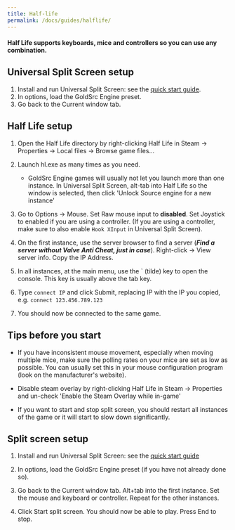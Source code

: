 ```yaml
---
title: Half-life
permalink: /docs/guides/halflife/
---
```


#### Half Life supports keyboards, mice and controllers so you can use any combination.

## Universal Split Screen setup
1. Install and run Universal Split Screen: see the [quick start guide](https://universalsplitscreen.github.io/docs/quickstart/).
1. In options, load the GoldSrc Engine preset.
1. Go back to the Current window tab.

## Half Life setup
1. Open the Half Life directory by right-clicking Half Life in Steam -> Properties -> Local files -> Browse game files...

1. Launch hl.exe as many times as you need.
     * GoldSrc Engine games will usually not let you launch more than one instance. In Universal Split Screen, alt-tab into Half Life so the window is selected, then click 'Unlock Source engine for a new instance'

1. Go to Options -> Mouse. Set Raw mouse input to **disabled**. Set Joystick to enabled if you are using a controller. (If you are using a controller, make sure to also enable `Hook XInput` in Universal Split Screen).

1. On the first instance, use the server browser to find a server (***Find a server without Valve Anti Cheat, just in case***). Right-click -> View server info. Copy the IP Address.

1. In all instances, at the main menu, use the ` (tilde) key to open the console. This key is usually above the tab key.

1. Type `connect IP` and click Submit, replacing IP with the IP you copied, e.g. `connect 123.456.789.123`

1. You should now be connected to the same game.

## Tips before you start
* If you have inconsistent mouse movement, especially when moving multiple mice, make sure the polling rates on your mice are set as low as possible. You can usually set this in your mouse configuration program (look on the manufacturer's website).

* Disable steam overlay by right-clicking Half Life in Steam -> Properties and un-check 'Enable the Steam Overlay while in-game'

* If you want to start and stop split screen, you should restart all instances of the game or it will start to slow down significantly.

## Split screen setup
1. Install and run Universal Split Screen: see the [quick start guide](https://universalsplitscreen.github.io/docs/quickstart/)

1. In options, load the GoldSrc Engine preset (if you have not already done so).

1. Go back to the Current window tab. Alt+tab into the first instance. Set the mouse and keyboard or controller. Repeat for the other instances.

1. Click Start split screen. You should now be able to play. Press End to stop.
